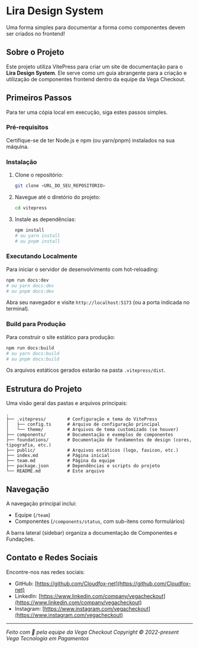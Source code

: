 # Lira Design System

Uma forma simples para documentar a forma como componentes devem ser criados no frontend!

## Sobre o Projeto

Este projeto utiliza VitePress para criar um site de documentação para o **Lira Design System**. Ele serve como um guia abrangente para a criação e utilização de componentes frontend dentro da equipe da Vega Checkout.

## Primeiros Passos

Para ter uma cópia local em execução, siga estes passos simples.

### Pré-requisitos

Certifique-se de ter Node.js e npm (ou yarn/pnpm) instalados na sua máquina.

### Instalação

1. Clone o repositório:
   ```bash
   git clone <URL_DO_SEU_REPOSITÓRIO>
   ```
2. Navegue até o diretório do projeto:
   ```bash
   cd vitepress
   ```
3. Instale as dependências:
   ```bash
   npm install
   # ou yarn install
   # ou pnpm install
   ```

### Executando Localmente

Para iniciar o servidor de desenvolvimento com hot-reloading:

```bash
npm run docs:dev
# ou yarn docs:dev
# ou pnpm docs:dev
```

Abra seu navegador e visite `http://localhost:5173` (ou a porta indicada no terminal).

### Build para Produção

Para construir o site estático para produção:

```bash
npm run docs:build
# ou yarn docs:build
# ou pnpm docs:build
```

Os arquivos estáticos gerados estarão na pasta `.vitepress/dist`.

## Estrutura do Projeto

Uma visão geral das pastas e arquivos principais:

```
.
├── .vitepress/        # Configuração e tema do VitePress
│   ├── config.ts      # Arquivo de configuração principal
│   └── theme/         # Arquivos de tema customizado (se houver)
├── components/        # Documentação e exemplos de componentes
├── foundations/       # Documentação de fundamentos de design (cores, tipografia, etc.)
├── public/            # Arquivos estáticos (logo, favicon, etc.)
├── index.md           # Página inicial
├── team.md            # Página da equipe
├── package.json       # Dependências e scripts do projeto
└── README.md          # Este arquivo
```

## Navegação

A navegação principal inclui:

*   Equipe (`/team`)
*   Componentes (`/components/status`, com sub-itens como formulários)

A barra lateral (sidebar) organiza a documentação de Componentes e Fundações.

## Contato e Redes Sociais

Encontre-nos nas redes sociais:

*   GitHub: [https://github.com/Cloudfox-net](https://github.com/Cloudfox-net)
*   LinkedIn: [https://www.linkedin.com/company/vegacheckout](https://www.linkedin.com/company/vegacheckout)
*   Instagram: [https://www.instagram.com/vegacheckout](https://www.instagram.com/vegacheckout)

---

*Feito com 💛 pela equipe da Vega Checkout*
*Copyright © 2022-present Vega Tecnologia em Pagamentos* 
